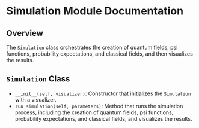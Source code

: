 # Simulation Module Documentation

## Overview
The `Simulation` class orchestrates the creation of quantum fields, psi functions, probability expectations, and classical fields, and then visualizes the results.

## `Simulation` Class
- `__init__(self, visualizer)`: Constructor that initializes the `Simulation` with a visualizer.
- `run_simulation(self, parameters)`: Method that runs the simulation process, including the creation of quantum fields, psi functions, probability expectations, and classical fields, and visualizes the results.